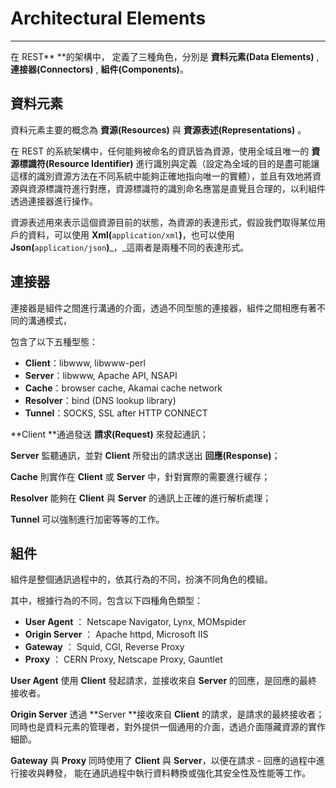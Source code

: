 # Architectural Elements

---

在 REST** **的架構中， 定義了三種角色，分別是 **資料元素\(Data Elements\)** , **連接器\(Connectors\)** , **組件\(Components\)**。

## 資料元素

資料元素主要的概念為 **資源\(Resources\)** 與 **資源表述\(Representations\)** 。

在 REST 的系統架構中，任何能夠被命名的資訊皆為資源，使用全域且唯一的 **資源標識符\(Resource Identifier\)** 進行識別與定義（設定為全域的目的是盡可能讓這樣的識別資源方法在不同系統中能夠正確地指向唯一的實體），並且有效地將資源與資源標識符進行對應，資源標識符的識別命名應當是直覺且合理的，以利組件透過連接器進行操作。

資源表述用來表示這個資源目前的狀態，為資源的表達形式，假設我們取得某位用戶的資料，可以使用 **Xml\(**`application/xml`**\)**，也可以使用 **Json\(**`application/json`**\)**_，_這兩者是兩種不同的表達形式。

## **連接器**

連接器是組件之間進行溝通的介面，透過不同型態的連接器，組件之間相應有著不同的溝通模式，

包含了以下五種型態：

* **Client**：libwww, libwww-perl
* **Server**：libwww, Apache API, NSAPI
* **Cache**：browser cache, Akamai cache network
* **Resolver**：bind \(DNS lookup library\)
* **Tunnel**：SOCKS, SSL after HTTP CONNECT

**Client **通過發送 **請求\(Request\)** 來發起通訊；

**Server** 監聽通訊，並對 **Client** 所發出的請求送出 **回應\(Response\)**；

**Cache** 則實作在 **Client** 或 **Server** 中，針對實際的需要進行緩存；

**Resolver** 能夠在 **Client** 與 **Server** 的通訊上正確的進行解析處理；

**Tunnel** 可以強制進行加密等等的工作。

## **組件**

組件是整個通訊過程中的，依其行為的不同，扮演不同角色的模組。

其中，根據行為的不同，包含以下四種角色類型：

* **User Agent** ： Netscape Navigator, Lynx, MOMspider
* **Origin Server** ： Apache httpd, Microsoft IIS
* **Gateway** ： Squid, CGI, Reverse Proxy
* **Proxy** ： CERN Proxy, Netscape Proxy, Gauntlet

**User Agent** 使用 **Client** 發起請求，並接收來自 **Server** 的回應，是回應的最終接收者。

**Origin Server** 透過 **Server **接收來自 **Client** 的請求，是請求的最終接收者；同時也是資料元素的管理者，對外提供一個通用的介面，透過介面隱藏資源的實作細節。

**Gateway** 與 **Proxy** 同時使用了 **Client** 與 **Server**，以便在請求 - 回應的過程中進行接收與轉發， 能在通訊過程中執行資料轉換或強化其安全性及性能等工作。

